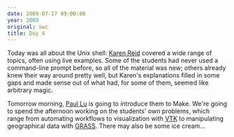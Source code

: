 ```yaml
---
date: 2009-07-17 09:00:00
year: 2009
original: swc
title: Day 4
---
```

<p>Today was all about the Unix shell: <a href="http://www.cs.utoronto.ca/~reid">Karen Reid</a> covered a wide range of topics, often using live examples.  Some of the students had never used a command-line prompt before, so all of the material was new; others already knew their way around pretty well, but Karen's explanations filled in some gaps and made sense out of what had, for some of them, seemed like arbitrary magic.</p>
<p>Tomorrow morning, <a href="http://www.cs.ualberta.ca/~paullu">Paul Lu</a> is going to introduce them to Make. We're going to spend the afternoon working on the students' own problems, which range from automating workflows to visualization with <a href="http://www.vtk.org/">VTK</a> to manipulating geographical data with <a href="http://grass.itc.it/">GRASS</a>. There may also be some ice cream...</p>
